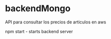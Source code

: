 # backendMongo

API para consultar los precios de articulos en aws

npm start - starts backend server
